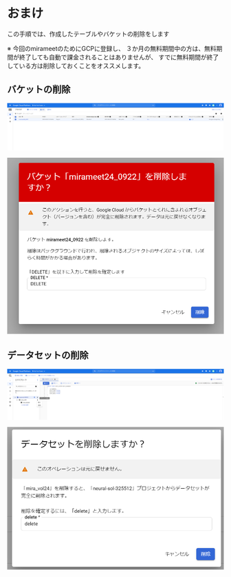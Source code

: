 # おまけ
この手順では、作成したテーブルやバケットの削除をします  

※
今回のmirameetのためにGCPに登録し、
３か月の無料期間中の方は、無料期間が終了しても自動で課金されることはありませんが、
すでに無料期間が終了している方は削除しておくことをオススメします。

## バケットの削除  
![](img/bucket_delete.png)  

![](img/bucket_delete2.png)  


## データセットの削除  
![](img/table_delete.png)  

![](img/table_delete2.png)  

